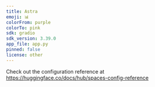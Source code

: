 ```yaml
---
title: Astra
emoji: 📊
colorFrom: purple
colorTo: pink
sdk: gradio
sdk_version: 3.39.0
app_file: app.py
pinned: false
license: other
---
```


Check out the configuration reference at https://huggingface.co/docs/hub/spaces-config-reference
